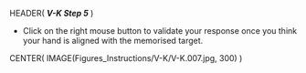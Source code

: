 HEADER( *__V-K Step 5__* )

- Click on the right mouse button to validate your response once you think your hand is aligned with the memorised target.

CENTER( IMAGE(Figures_Instructions/V-K/V-K.007.jpg, 300) )